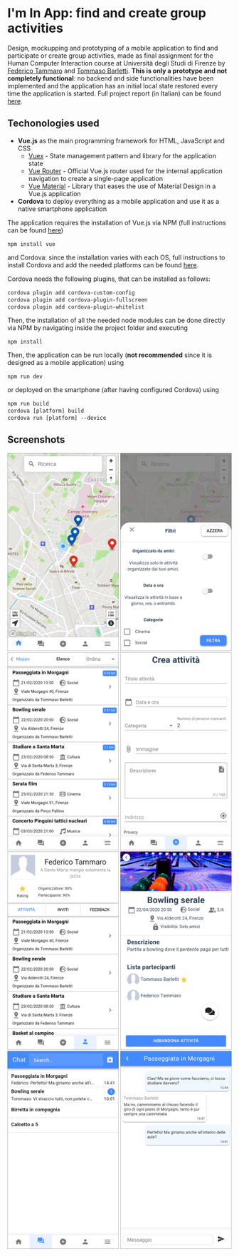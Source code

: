 # I'm In App: find and create group activities
Design, mockupping and prototyping of a mobile application to find and participate or create group activities, made as final assignment for the Human Computer Interaction course at Università degli Studi di Firenze by [Federico Tammaro](https://github.com/Sfullez) and [Tommaso Barletti](https://github.com/tbarle).
**This is only a prototype and not completely functional**: no backend and side functionalities have been implemented and the application has an initial local state restored every time the application is started.
Full project report (in Italian) can be found [here](https://github.com/Sfullez/im-in/blob/master/Project_Report.pdf).

## Techonologies used

 - **Vue.js** as the main programming framework for HTML, JavaScript and CSS
	 - [Vuex](https://vuex.vuejs.org/) - State management pattern and library for the application state
	 - [Vue Router](https://router.vuejs.org/) - Official Vue.js router used for the internal application navigation to create a single-page application
	 - [Vue Material](https://vuematerial.io/) - Library that eases the use of Material Design in a Vue.js application
- **Cordova** to deploy everything as a mobile application and use it as a native smartphone application

The application requires the installation of Vue.js via NPM (full instructions can be found [here](https://vuejs.org/v2/guide/installation.html#NPM))

    npm install vue

and Cordova: since the installation varies with each OS, full instructions to install Cordova and add the needed platforms can be found [here](https://cordova.apache.org/docs/en/latest/guide/cli/).

Cordova needs the following plugins, that can be installed as follows:

    cordova plugin add cordova-custom-config
    cordova plugin add cordova-plugin-fullscreen
    cordova plugin add cordova-plugin-whitelist

 
  Then, the installation of all the needed node modules can be done directly via NPM by navigating inside the project folder and executing
  
    npm install
Then, the application can be run locally (__not recommended__ since it is designed as a mobile application) using

    npm run dev

or deployed on the smartphone (after having configured Cordova) using

    npm run build
    cordova [platform] build
    cordova run [platform] --device

## Screenshots
<img src="Images/App_Mappa.png" width="250"> <img src="Images/App_Filtri.png" width="250"> <img src="Images/App_Lista.png" width="250">
<img src="Images/App_Crea.png" width="250"> <img src="Images/App_Profilo.png" width="250"> <img src="Images/App_Dettagli.png" width="250">
<img src="Images/App_Chat.png" width="250"> <img src="Images/App_Conversazione.png" width="250">
